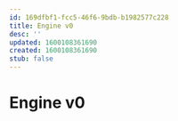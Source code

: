 ```yaml
---
id: 169dfbf1-fcc5-46f6-9bdb-b1982577c228
title: Engine v0
desc: ''
updated: 1600108361690
created: 1600108361690
stub: false
---
```

# Engine v0
